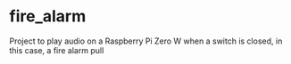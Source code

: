 # fire_alarm
Project to play audio on a Raspberry Pi Zero W when a switch is closed, in this case, a fire alarm pull
